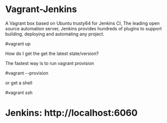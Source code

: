 # Vagrant-Jenkins

A Vagrant box based on Ubuntu trusty64 for Jenkins CI, The leading open source automation server, Jenkins provides hundreds of plugins to support building, deploying and automating any project.

#vagrant up

How do I get the get the latest state/version?

The fastest way is to run vagrant provision

#vagrant --provision 

or get a shell

#vagrant ssh

# Jenkins: http://localhost:6060 
